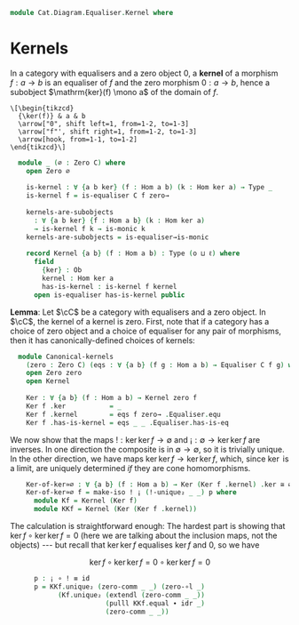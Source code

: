<!--
```agda
open import Cat.Diagram.Equaliser
open import Cat.Diagram.Zero
open import Cat.Prelude

import Cat.Reasoning
```
-->

```agda
module Cat.Diagram.Equaliser.Kernel where
```

<!--
```agda
module _ {o ℓ} (C : Precategory o ℓ) where
  open Cat.Reasoning C
```
-->

# Kernels

In a category with equalisers and a zero object $0$, a **kernel** of a
morphism $f : a \to b$ is an equaliser of $f$ and the zero morphism $0 :
a \to b$, hence a subobject $\mathrm{ker}(f) \mono a$ of the domain of
$f$.

~~~{.quiver}
\[\begin{tikzcd}
  {\ker(f)} & a & b
  \arrow["0", shift left=1, from=1-2, to=1-3]
  \arrow["f"', shift right=1, from=1-2, to=1-3]
  \arrow[hook, from=1-1, to=1-2]
\end{tikzcd}\]
~~~

```agda
  module _ (∅ : Zero C) where
    open Zero ∅
  
    is-kernel : ∀ {a b ker} (f : Hom a b) (k : Hom ker a) → Type _
    is-kernel f = is-equaliser C f zero→
  
    kernels-are-subobjects
      : ∀ {a b ker} {f : Hom a b} (k : Hom ker a)
      → is-kernel f k → is-monic k
    kernels-are-subobjects = is-equaliser→is-monic
  
    record Kernel {a b} (f : Hom a b) : Type (o ⊔ ℓ) where
      field
        {ker} : Ob
        kernel : Hom ker a
        has-is-kernel : is-kernel f kernel
      open is-equaliser has-is-kernel public
```

**Lemma**: Let $\cC$ be a category with equalisers and a zero object.
In $\cC$, the kernel of a kernel is zero. First, note that if a
category has a choice of zero object and a choice of equaliser for any
pair of morphisms, then it has canonically-defined choices of kernels:

```agda
  module Canonical-kernels
    (zero : Zero C) (eqs : ∀ {a b} (f g : Hom a b) → Equaliser C f g) where
    open Zero zero
    open Kernel
  
    Ker : ∀ {a b} (f : Hom a b) → Kernel zero f
    Ker f .ker           = _
    Ker f .kernel        = eqs f zero→ .Equaliser.equ
    Ker f .has-is-kernel = eqs _ _ .Equaliser.has-is-eq
```

We now show that the maps $! : \ker\ker f \to \emptyset$ and $¡ :
\emptyset \to \ker\ker f$ are inverses. In one direction the composite
is in $\emptyset \to \emptyset$, so it is trivially unique. In the other
direction, we have maps $\ker\ker f \to \ker\ker f$, which, since $\ker$
is a limit, are uniquely determined _if_ they are cone homomorphisms.

```agda
    Ker-of-ker≃∅ : ∀ {a b} (f : Hom a b) → Ker (Ker f .kernel) .ker ≅ ∅
    Ker-of-ker≃∅ f = make-iso ! ¡ (!-unique₂ _ _) p where
      module Kf = Kernel (Ker f)
      module KKf = Kernel (Ker (Ker f .kernel))
```

The calculation is straightforward enough: The hardest part is showing
that $\ker f \circ \ker \ker f = 0$ (here we are talking about the
inclusion maps, not the objects) --- but recall that $\ker \ker f$
equalises $\ker f$ and $0$, so we have

$$
\ker f \circ \ker \ker f =
0 \circ \ker \ker f =
0
$$

```agda
      p : ¡ ∘ ! ≡ id
      p = KKf.unique₂ (zero-comm _ _) (zero-∘l _)
            (Kf.unique₂ (extendl (zero-comm _ _))
                        (pulll KKf.equal ∙ idr _)
                        (zero-comm _ _))
```
